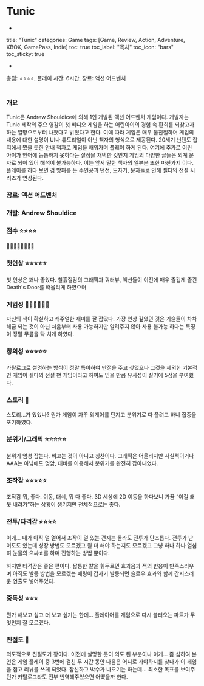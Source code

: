 # Tunic

-

title: "Tunic"
categories: Game
tags: [Game, Review, Action, Adventure, XBOX, GamePass, Indie]
toc: true
toc_label: "목차"
toc_icon: "bars"
toc_sticky: true

-

총점: ⭐⭐⭐⭐, 플레이 시간: 6시간, 장르: 액션 어드벤처

![]()

### 개요

Tunic은 Andrew Shouldice에 의해 1인 개발된 액션 어드벤처 게임이다. 개발자는 Tunic 제작의 주요 영감이 첫 비디오 게임을 하는 어린아이의 경험 속 환희를 되찾고자 하는 열망으로부터 나왔다고 밝혔다고 한다. 이에 따라 게임은 매우 불친절하며 게임의 내용에 대한 설명이 UI나 튜토리얼이 아닌 책자의 형식으로 제공된다. 20세기 닌텐도 잡지에서 봤을 듯한 안내 책자로 게임을 배워가며 플레이 하게 된다. 여기에 추가로 어린 아이가 언어에 능통하지 못하다는 설정을 채택한 것인지 게임의 다양한 글들은 외계 문자로 되어 있어 해석이 불가능하다. 이는 앞서 말한 책자의 일부분 또한 마찬가지 이다. 플레이를 하다 보면 검 방패를 든 주인공과 던전, 도자기, 문자들로 인해 젤다의 전설 시리즈가 연상된다.

### 장르: 액션 어드벤처

### 개발: Andrew Shouldice

### 점수 ⭐⭐⭐⭐

💎💎💎💎💎💎**💩🎁**

### 첫인상 ⭐⭐⭐⭐⭐

첫 인상은 꽤나 좋았다. 찰흙질감의 그래픽과 쿼터뷰, 액션들이 이전에 매우 즐겁게 즐긴 Death's Door를 떠올리게 하였으며 

### 게임성 💎💎💎💎💎💎

자신의 색이 확실하고 캐주얼한 재미를 잘 잡았다. 가장 인상 깊었던 것은 기술들이 차차 해금 되는 것이 아닌 처음부터 사용 가능하지만 알려주지 않아 사용 불가능 하다는 특징이 정말 무릎을 탁 치게 하였다. 

### 창의성 ⭐⭐⭐⭐⭐

카탈로그로 설명하는 방식이 정말 특이하여 만점을 주고 싶었으나 그것을 제외한 기본적인 게임이 젤다의 전설 팬 게임이라고 하여도 믿을 만큼 유사성이 짙기에 5점을 부여했다.

### 스토리 **💩**

스토리…가 있었나? 뭔가 게임이 자꾸 외계어를 던지고 분위기로 다 풀려고 하니 집중을 포기하였다.

### 분위기/그래픽 ⭐⭐⭐⭐⭐

분위기 엄청 잡는다. 비꼬는 것이 아니고 칭찬이다. 그래픽은 어울리지만 사실적이거나 AAA는 아님에도 명암, 대비를 이용해서 분위기를 완전히 잡아내었다.

### 조작감 ⭐⭐⭐⭐⭐

조작감 뭐, 좋다. 이동, 대쉬, 뭐 다 좋다. 3D 세상에 2D 이동을 하다보니 가끔 “이걸 왜 못 내려가”하는 상황이 생기지만 전체적으로는 좋다.

### 전투/타격감 ⭐⭐⭐⭐

이게… 내가 아직 덜 열어서 조작이 덜 있는 건지는 몰라도 전투가 단조롭다. 전투가 난이도도 있는데 성장 방법도 모르겠고 뭘 더 해야 하는지도 모르겠고 그냥 하나 하나 열심히 눈물의 으쌰쇼를 하며 진행하는 방법 뿐이다.

하지만 타격감은 좋은 편이다. 짧퉁한 칼을 휘두르면 효과음과 적의 반응이 만족스러우며 아직도 발동 방법을 모르겠는 패링이 갑자기 발동되면 슬로우 효과와 함께 간지스러운 연출도 넣어주었다.

### 중독성 ⭐⭐⭐

뭔가 해보고 싶고 더 보고 싶기는 한데… 플레이어를 게임으로 다시 불러오는 파트가 무엇인지 잘 모르겠다.

### 친절도 🌟

의도적으로 친절도가 꽝이다. 이전에 설명한 듯이 의도 된 부분이나 이게… 좀 심하여 본인은 게임 플레이 중 3번에 걸친 두 시간 동안 다음은 어디로 가야하지를 찾다가 이 게임을 접고 리뷰를 쓰게 되었다. 참신하고 박수가 나오기는 하는데… 최소한 목표를 보여주던가 카탈로그라도 전부 번역해주었으면 어땠을까 한다.
